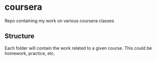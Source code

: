 # coursera
Repo containing my work on various coursera classes

## Structure 

Each folder will contain the work related to a given course. This could be homework, practice, etc. 

